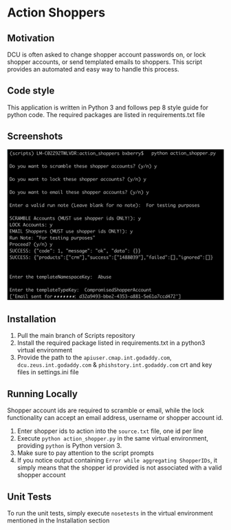 # Action Shoppers

## Motivation
DCU is often asked to change shopper account passwords on, or lock shopper accounts, or send templated emails to shoppers.  This script provides an automated and easy way to handle this process.

## Code style
This application is written in Python 3 and follows pep 8 style guide for python code. The required packages are listed in requirements.txt file
 
## Screenshots
![service](ss.png?raw=true "Screenshot of run log")

## Installation
1)  Pull the main branch of Scripts repository
2)  Install the required package listed in requirements.txt in a python3 virtual environment
3)  Provide the path to the `apiuser.cmap.int.godaddy.com`, `dcu.zeus.int.godaddy.com` & `phishstory.int.godaddy.com` crt and key files in settings.ini file
    
## Running Locally
Shopper account ids are required to scramble or email, while the lock functionality can accept an email address, username or shopper account id.
1)  Enter shopper ids to action into the `source.txt` file, one id per line
2)  Execute `python action_shopper.py` in the same virtual environment, providing `python` is Python version 3.
3)  Make sure to pay attention to the script prompts
4) If you notice output containing `Error while aggregating ShopperIDs`, it simply means that the shopper id provided is not associated with a valid shopper account

## Unit Tests
To run the unit tests, simply execute `nosetests` in the virtual environment mentioned in the Installation section
